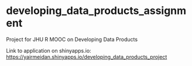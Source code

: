 # developing_data_products_assignment
Project for JHU R MOOC on Developing Data Products

Link to application on shinyapps.io:
https://yairmeidan.shinyapps.io/developing_data_products_project
